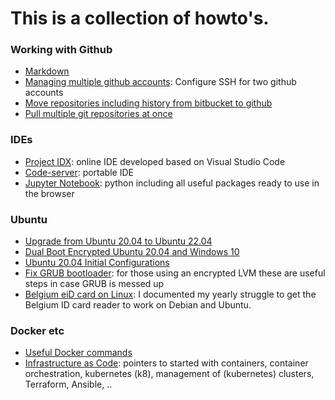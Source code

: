 # This is a collection of howto's.

### Working with Github
* [Markdown](markdown.md)
* [Managing multiple github accounts](multiple-github-accounts.md): Configure SSH for two github accounts
* [Move repositories including history from bitbucket to github](bitbucket2github.md)
* [Pull multiple git repositories at once](multipull.md)

### IDEs
* [Project IDX](idx.md): online IDE developed based on Visual Studio Code
* [Code-server](code-server.md): portable IDE
* [Jupyter Notebook](jupyter.md): python including all useful packages ready to use in the browser

### Ubuntu
* [Upgrade from Ubuntu 20.04 to Ubuntu 22.04](ubuntu-lts-upgrade.md)
* [Dual Boot Encrypted Ubuntu 20.04 and Windows 10](dual-boot.md)
* [Ubuntu 20.04 Initial Configurations](ubuntu-config.md)
* [Fix GRUB bootloader](grub-fix-encrypted-lvm.md): for those using an encrypted LVM these are useful steps in case GRUB is messed up
* [Belgium eiD card on Linux](eid-howto.md): I documented my yearly struggle to get the Belgium ID card reader to work on Debian and Ubuntu.

### Docker etc
* [Useful Docker commands](docker.md)
* [Infrastructure as Code](infrastructure-as-code.md): pointers to started with containers, container orchestration, kubernetes (k8), management of (kubernetes) clusters, Terraform, Ansible, ..

